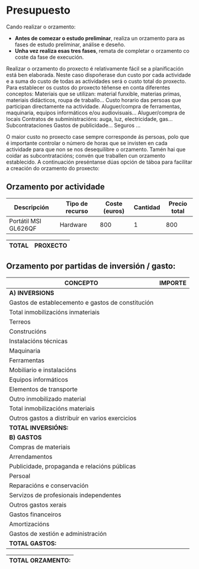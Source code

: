 # Presupuesto

Cando realizar o orzamento:
- **Antes de comezar o estudo preliminar**, realiza un orzamento para as fases de estudo preliminar, análise e deseño. 
- **Unha vez realiza esas tres fases**, remata de completar o orzamento co coste da fase de execución.

Realizar o orzamento do proxecto é relativamente fácil se a planificación está ben elaborada. 
Neste caso dispoñerase dun custo por cada actividade e a suma do custo de todas as actividades será o custo total do proxecto. 
Para establecer os custos do proxecto téñense en conta diferentes conceptos: 
Materiais que se utilizan: material funxible, materias primas, materiais didácticos, roupa de traballo… 
Custo horario das persoas que participan directamente na actividade. 
Aluguer/compra de ferramentas, maquinaria, equipos informáticos e/ou audiovisuais… 
Aluguer/compra de locais 
Contratos de subministracións: auga, luz, electricidade, gas… Subcontrataciones 
Gastos de publicidade… 
Seguros ... 

O maior custo no proxecto case sempre corresponde ás persoas, polo que é importante controlar o número de horas que se invisten en cada actividade para que non se nos desequilibre o orzamento. Tamén hai que coidar as subcontratacións; convén que traballen cun orzamento establecido.
 A continuación preséntanse dúas opción de táboa para facilitar a creación do orzamento do proxecto:

## Orzamento por actividade

| Descripción | Tipo de recurso | Coste (euros) | Cantidad | Precio total |
| -- | -- | -- | -- | -- |
| Portátil MSI GL626QF | Hardware | 800 | 1 | 800 |


| TOTAL | PROXECTO | 
| -- | -- |

## Orzamento por partidas de inversión / gasto:

| CONCEPTO | IMPORTE|
|--|--|
|**A) INVERSIONS**
|Gastos de establecemento e gastos de constitución
|Total inmobilizacións inmateriais
|Terreos
|Construcións
|Instalacións técnicas
|Maquinaria
|Ferramentas
|Mobiliario e instalacións
|Equipos informáticos
|Elementos de transporte
|Outro inmobilizado material
|Total inmobilizacións materiais
|Outros gastos a distribuír en varios exercicios
|**TOTAL INVERSIÓNS:**
|**B) GASTOS**
|Compras de materiais
|Arrendamentos
|Publicidade, propaganda e relacións públicas
|Persoal
|Reparacións e conservación
|Servizos de profesionais independentes
|Outros gastos xerais
|Gastos financeiros
|Amortizacións
|Gastos de xestión e administración
|**TOTAL GASTOS:**

|TOTAL ORZAMENTO:
|--|